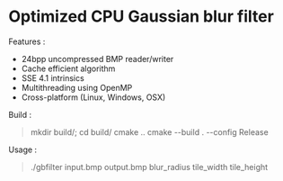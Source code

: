 Optimized CPU Gaussian blur filter
==================================

Features :
* 24bpp uncompressed BMP reader/writer
* Cache efficient algorithm
* SSE 4.1 intrinsics
* Multithreading using OpenMP
* Cross-platform (Linux, Windows, OSX)

Build :
> mkdir build/; cd build/
> cmake ..
> cmake --build . --config Release


Usage :
> ./gbfilter input.bmp output.bmp blur_radius tile_width tile_height
